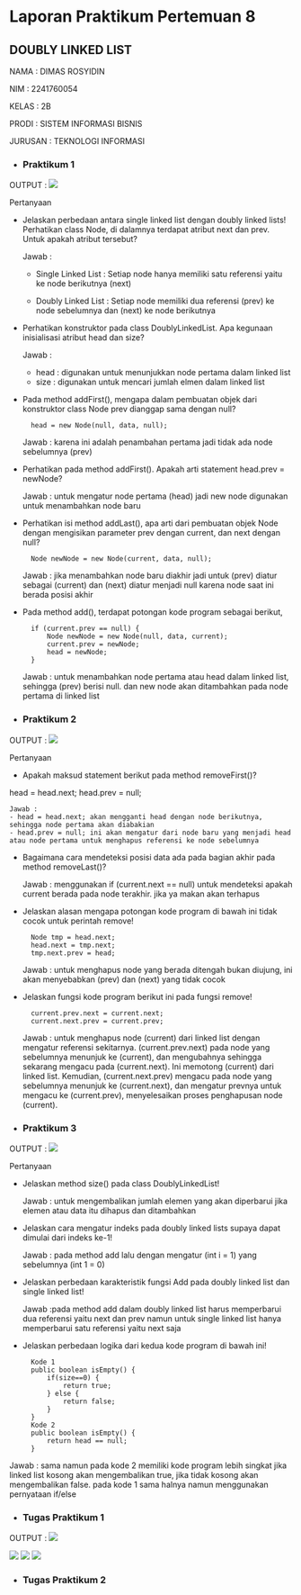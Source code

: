 # Laporan Praktikum Pertemuan 8
## DOUBLY LINKED LIST
 
NAMA  : DIMAS ROSYIDIN

NIM   : 2241760054  

KELAS : 2B

PRODI : SISTEM INFORMASI BISNIS

JURUSAN : TEKNOLOGI INFORMASI


* ### Praktikum 1

OUTPUT :
<img src = "images/praktikum1.png">

Pertanyaan
- Jelaskan perbedaan antara single linked list dengan doubly linked lists!
Perhatikan class Node, di dalamnya terdapat atribut next dan prev. Untuk apakah atribut
tersebut?

    Jawab : 
    - Single Linked List : Setiap node hanya memiliki satu referensi yaitu ke node berikutnya (next)

    - Doubly Linked List : Setiap node memiliki dua referensi (prev) ke node sebelumnya dan (next) ke node berikutnya

- Perhatikan konstruktor pada class DoublyLinkedList. Apa kegunaan inisialisasi atribut head dan size?

    Jawab : 
    - head : digunakan untuk menunjukkan node pertama dalam linked list
    - size : digunakan untuk mencari jumlah elmen dalam linked list

- Pada method addFirst(), mengapa dalam pembuatan objek dari konstruktor class Node prev dianggap sama dengan null?

        head = new Node(null, data, null);


    Jawab : karena ini adalah penambahan pertama jadi tidak ada node sebelumnya (prev)

- Perhatikan pada method addFirst(). Apakah arti statement head.prev = newNode?

    Jawab : untuk mengatur node pertama (head) jadi new node digunakan untuk menambahkan node baru

- Perhatikan isi method addLast(), apa arti dari pembuatan objek Node dengan mengisikan parameter prev dengan current, dan next dengan null?

        Node newNode = new Node(current, data, null);

    Jawab : jika menambahkan node baru diakhir jadi untuk (prev) diatur sebagai (current) dan (next) diatur menjadi null karena node saat ini berada posisi akhir

- Pada method add(), terdapat potongan kode program sebagai berikut,

        if (current.prev == null) {
            Node newNode = new Node(null, data, current);
            current.prev = newNode;
            head = newNode;
        }     
    
    Jawab : untuk menambahkan node pertama atau head dalam linked list, sehingga (prev) berisi null. dan new node akan ditambahkan pada node pertama di linked list


* ### Praktikum 2

OUTPUT :
<img src = "images/praktikum2.png">

Pertanyaan

- Apakah maksud statement berikut pada method removeFirst()?

head = head.next;
head.prev = null;

    Jawab :
    - head = head.next; akan mengganti head dengan node berikutnya, sehingga node pertama akan diabakian
    - head.prev = null; ini akan mengatur dari node baru yang menjadi head atau node pertama untuk menghapus referensi ke node sebelumnya

- Bagaimana cara mendeteksi posisi data ada pada bagian akhir pada method removeLast()?

    Jawab : menggunakan if (current.next == null) untuk mendeteksi apakah current berada pada node terakhir. jika ya makan akan terhapus

- Jelaskan alasan mengapa potongan kode program di bawah ini tidak cocok untuk perintah remove!

        Node tmp = head.next;
        head.next = tmp.next;
        tmp.next.prev = head;

    Jawab : untuk menghapus node yang berada ditengah bukan diujung, ini akan menyebabkan (prev) dan (next) yang tidak cocok

- Jelaskan fungsi kode program berikut ini pada fungsi remove!

        current.prev.next = current.next;
        current.next.prev = current.prev;

    Jawab : untuk menghapus node (current) dari linked list dengan mengatur referensi sekitarnya. (current.prev.next) pada node yang sebelumnya menunjuk ke (current), dan mengubahnya sehingga sekarang mengacu pada (current.next). Ini memotong (current) dari linked list. Kemudian, (current.next.prev) mengacu pada node yang sebelumnya menunjuk ke (current.next), dan mengatur prevnya untuk mengacu ke (current.prev), menyelesaikan proses penghapusan node (current).



* ### Praktikum 3

OUTPUT :
<img src = "images/praktikum3.png">

Pertanyaan

- Jelaskan method size() pada class DoublyLinkedList!

    Jawab : untuk mengembalikan jumlah elemen yang akan diperbarui jika elemen atau data itu dihapus dan ditambahkan 

- Jelaskan cara mengatur indeks pada doubly linked lists supaya dapat dimulai dari indeks ke-1!

    Jawab : pada method add lalu dengan mengatur (int i = 1) yang sebelumnya (int 1 = 0)

- Jelaskan perbedaan karakteristik fungsi Add pada doubly linked list dan single linked list!

    Jawab :pada method add dalam doubly linked list harus memperbarui dua referensi yaitu next dan prev namun untuk single linked list hanya memperbarui satu referensi yaitu next saja

- Jelaskan perbedaan logika dari kedua kode program di bawah ini!

        Kode 1
        public boolean isEmpty() {
            if(size==0) {
                return true;
            } else {
                return false;
            }
        }
        Kode 2
        public boolean isEmpty() {
            return head == null;
        }

Jawab : sama namun pada kode 2 memiliki kode program lebih singkat jika linked list kosong akan mengembalikan true, jika tidak kosong akan mengembalikan false. pada kode 1 sama halnya namun menggunakan pernyataan if/else


* ### Tugas Praktikum 1

OUTPUT :
<img src = "images/tugas1.1.png">

<img src = "images/tugas1.2.png">

<img src = "images/tugas1,3.png">

<img src = "images/tugas1.4.png">



* ### Tugas Praktikum 2
